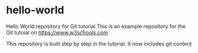 # hello-world
Hello World repository for Git tutorial
This is an example repository for the Git tutoial on https://www.w3schools.com

This repository is built step by step in the tutorial.
It now includes git content

